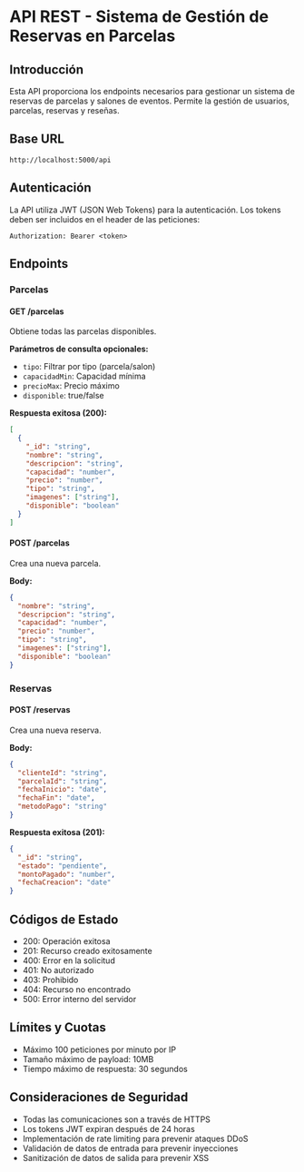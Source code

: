 # API REST - Sistema de Gestión de Reservas en Parcelas

## Introducción
Esta API proporciona los endpoints necesarios para gestionar un sistema de reservas de parcelas y salones de eventos. Permite la gestión de usuarios, parcelas, reservas y reseñas.

## Base URL
`http://localhost:5000/api`

## Autenticación
La API utiliza JWT (JSON Web Tokens) para la autenticación. Los tokens deben ser incluidos en el header de las peticiones:
```
Authorization: Bearer <token>
```

## Endpoints

### Parcelas

#### GET /parcelas
Obtiene todas las parcelas disponibles.

**Parámetros de consulta opcionales:**
- `tipo`: Filtrar por tipo (parcela/salon)
- `capacidadMin`: Capacidad mínima
- `precioMax`: Precio máximo
- `disponible`: true/false

**Respuesta exitosa (200):**
```json
[
  {
    "_id": "string",
    "nombre": "string",
    "descripcion": "string",
    "capacidad": "number",
    "precio": "number",
    "tipo": "string",
    "imagenes": ["string"],
    "disponible": "boolean"
  }
]
```

#### POST /parcelas
Crea una nueva parcela.

**Body:**
```json
{
  "nombre": "string",
  "descripcion": "string",
  "capacidad": "number",
  "precio": "number",
  "tipo": "string",
  "imagenes": ["string"],
  "disponible": "boolean"
}
```

### Reservas

#### POST /reservas
Crea una nueva reserva.

**Body:**
```json
{
  "clienteId": "string",
  "parcelaId": "string",
  "fechaInicio": "date",
  "fechaFin": "date",
  "metodoPago": "string"
}
```

**Respuesta exitosa (201):**
```json
{
  "_id": "string",
  "estado": "pendiente",
  "montoPagado": "number",
  "fechaCreacion": "date"
}
```

## Códigos de Estado

- 200: Operación exitosa
- 201: Recurso creado exitosamente
- 400: Error en la solicitud
- 401: No autorizado
- 403: Prohibido
- 404: Recurso no encontrado
- 500: Error interno del servidor

## Límites y Cuotas
- Máximo 100 peticiones por minuto por IP
- Tamaño máximo de payload: 10MB
- Tiempo máximo de respuesta: 30 segundos

## Consideraciones de Seguridad
- Todas las comunicaciones son a través de HTTPS
- Los tokens JWT expiran después de 24 horas
- Implementación de rate limiting para prevenir ataques DDoS
- Validación de datos de entrada para prevenir inyecciones
- Sanitización de datos de salida para prevenir XSS
